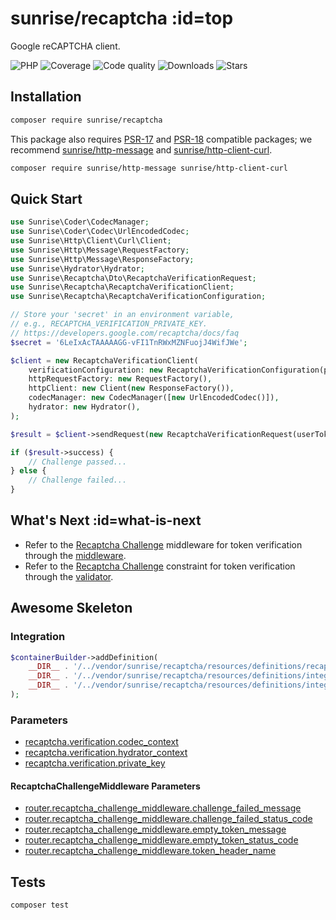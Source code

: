 # sunrise/recaptcha :id=top

Google reCAPTCHA client.

![PHP](https://img.shields.io/packagist/dependency-v/sunrise/recaptcha/php?style=social&logo=php&label=PHP)
![Coverage](https://img.shields.io/scrutinizer/coverage/g/sunrise-php/recaptcha?style=social)
![Code quality](https://img.shields.io/scrutinizer/quality/g/sunrise-php/recaptcha?style=social)
![Downloads](https://img.shields.io/packagist/dt/sunrise/recaptcha?style=social)
![Stars](https://img.shields.io/github/stars/sunrise-php/recaptcha?style=social)

## Installation

```bash
composer require sunrise/recaptcha
```

This package also requires [PSR-17](https://www.php-fig.org/psr/psr-17/) and [PSR-18](https://www.php-fig.org/psr/psr-18/) compatible packages;
we recommend [sunrise/http-message](/docs/packages/sunrise/http-message/) and [sunrise/http-client-curl](/docs/packages/sunrise/http-client-curl/).

```bash
composer require sunrise/http-message sunrise/http-client-curl
```

## Quick Start

```php
use Sunrise\Coder\CodecManager;
use Sunrise\Coder\Codec\UrlEncodedCodec;
use Sunrise\Http\Client\Curl\Client;
use Sunrise\Http\Message\RequestFactory;
use Sunrise\Http\Message\ResponseFactory;
use Sunrise\Hydrator\Hydrator;
use Sunrise\Recaptcha\Dto\RecaptchaVerificationRequest;
use Sunrise\Recaptcha\RecaptchaVerificationClient;
use Sunrise\Recaptcha\RecaptchaVerificationConfiguration;

// Store your 'secret' in an environment variable,
// e.g., RECAPTCHA_VERIFICATION_PRIVATE_KEY.
// https://developers.google.com/recaptcha/docs/faq
$secret = '6LeIxAcTAAAAAGG-vFI1TnRWxMZNFuojJ4WifJWe';

$client = new RecaptchaVerificationClient(
    verificationConfiguration: new RecaptchaVerificationConfiguration(privateKey: $secret),
    httpRequestFactory: new RequestFactory(),
    httpClient: new Client(new ResponseFactory()),
    codecManager: new CodecManager([new UrlEncodedCodec()]),
    hydrator: new Hydrator(),
);

$result = $client->sendRequest(new RecaptchaVerificationRequest(userToken: $token));

if ($result->success) {
    // Challenge passed...
} else {
    // Challenge failed...
}
```

## What's Next :id=what-is-next

- Refer to the [Recaptcha Challenge](/docs/reference/routing-middlewares.md#recaptchachallengemiddleware) middleware for token verification through the [middleware](/docs/reference/routing-annotations.md#middleware-in-the-form-of-an-fqn-class-name).
- Refer to the [Recaptcha Challenge](/docs/reference/validator-constraints.md#recaptchachallenge) constraint for token verification through the [validator](/docs/cookbook/validator-integration.md).

## Awesome Skeleton

### Integration

```php
$containerBuilder->addDefinition(
    __DIR__ . '/../vendor/sunrise/recaptcha/resources/definitions/recaptcha_verification.php',
    __DIR__ . '/../vendor/sunrise/recaptcha/resources/definitions/integration/router/middleware/recaptcha_challenge_middleware.php',
    __DIR__ . '/../vendor/sunrise/recaptcha/resources/definitions/integration/validator/constraint/recaptcha_challenge_validator.php',
);
```

### Parameters

- [recaptcha.verification.codec_context](/docs/reference/app-parameters.md#recaptcha_verification_codec_context)
- [recaptcha.verification.hydrator_context](/docs/reference/app-parameters.md#recaptcha_verification_hydrator_context)
- [recaptcha.verification.private_key](/docs/reference/app-parameters.md#recaptcha_verification_private_key)

#### RecaptchaChallengeMiddleware Parameters

- [router.recaptcha_challenge_middleware.challenge_failed_message](/docs/reference/app-parameters.md#router_recaptcha_challenge_middleware_challenge_failed_message)
- [router.recaptcha_challenge_middleware.challenge_failed_status_code](/docs/reference/app-parameters.md#router_recaptcha_challenge_middleware_challenge_failed_status_code)
- [router.recaptcha_challenge_middleware.empty_token_message](/docs/reference/app-parameters.md#router_recaptcha_challenge_middleware_empty_token_message)
- [router.recaptcha_challenge_middleware.empty_token_status_code](/docs/reference/app-parameters.md#router_recaptcha_challenge_middleware_empty_token_status_code)
- [router.recaptcha_challenge_middleware.token_header_name](/docs/reference/app-parameters.md#router_recaptcha_challenge_middleware_token_header_name)

## Tests

```bash
composer test
```
